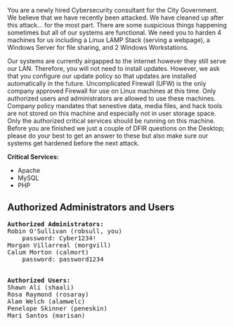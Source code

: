 <!-- Put your comments/additions to the normal ReadMe here! -->
<p>
	You are a newly hired Cybersecurity consultant for the City Government. We believe that we have recently been attacked.
	We have cleaned up after this attack... for the most part. There are some suspicious things happening sometimes but all of our systems are functional. We need you to harden 4 machines for us including a Linux LAMP Stack (serving a webpage), a Windows Server for file sharing, and 2 Windows Workstations. 
</p>

<p>
	Our systems are currently airgapped to the internet however they still serve our LAN. Therefore, you will not need to install updates. However, we ask that you configure our update policy so that updates are installed automatically in the future. Uncomplicated Firewall (UFW) is the only company approved Firewall for use on Linux machines at this time.  Only authorized users and administrators are allowed to use these machines. Company policy mandates that senestive data, media files, and hack tools are not stored on this machine and especially not in user storage space. Only the authorized critical services should be running on this machine. 
	Before you are finished we just a couple of DFIR questions on the Desktop; please do your best to get an answer to these but also make sure our systems get hardened before the next attack. 

</p>


<!-- Put your critical services here! -->
<p><b>Critical Services:</b></p>
<ul>
	<li>Apache</li>
	<li>MySQL</li>
	<li>PHP</li>
</ul>

<!-- Put your users here! -->
<h2>Authorized Administrators and Users</h2>

<pre>
<b>Authorized Administrators:</b>
Robin O'Sullivan (robsull, you)
	password: Cyber1234!
Morgan Villarreal (morgvill)
Calum Morton (calmort)
	password: password1234


<b>Authorized Users:</b>
Shawn Ali (shaali)
Rosa Raymond (rosaray)
Alam Welch (alamwelc)
Penelope Skinner (peneskin)
Mari Santos (marisan)
</pre> 
